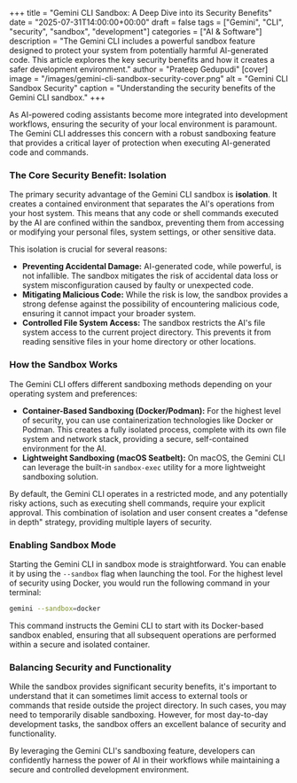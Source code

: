 
+++
title = "Gemini CLI Sandbox: A Deep Dive into its Security Benefits"
date = "2025-07-31T14:00:00+00:00"
draft = false
tags = ["Gemini", "CLI", "security", "sandbox", "development"]
categories = ["AI & Software"]
description = "The Gemini CLI includes a powerful sandbox feature designed to protect your system from potentially harmful AI-generated code. This article explores the key security benefits and how it creates a safer development environment."
author = "Prateep Gedupudi"
[cover]
  image = "/images/gemini-cli-sandbox-security-cover.png"
  alt = "Gemini CLI Sandbox Security"
  caption = "Understanding the security benefits of the Gemini CLI sandbox."
+++

As AI-powered coding assistants become more integrated into development workflows, ensuring the security of your local environment is paramount. The Gemini CLI addresses this concern with a robust sandboxing feature that provides a critical layer of protection when executing AI-generated code and commands.

### The Core Security Benefit: Isolation

The primary security advantage of the Gemini CLI sandbox is **isolation**. It creates a contained environment that separates the AI's operations from your host system. This means that any code or shell commands executed by the AI are confined within the sandbox, preventing them from accessing or modifying your personal files, system settings, or other sensitive data.

This isolation is crucial for several reasons:

*   **Preventing Accidental Damage:** AI-generated code, while powerful, is not infallible. The sandbox mitigates the risk of accidental data loss or system misconfiguration caused by faulty or unexpected code.
*   **Mitigating Malicious Code:** While the risk is low, the sandbox provides a strong defense against the possibility of encountering malicious code, ensuring it cannot impact your broader system.
*   **Controlled File System Access:** The sandbox restricts the AI's file system access to the current project directory. This prevents it from reading sensitive files in your home directory or other locations.

### How the Sandbox Works

The Gemini CLI offers different sandboxing methods depending on your operating system and preferences:

*   **Container-Based Sandboxing (Docker/Podman):** For the highest level of security, you can use containerization technologies like Docker or Podman. This creates a fully isolated process, complete with its own file system and network stack, providing a secure, self-contained environment for the AI.
*   **Lightweight Sandboxing (macOS Seatbelt):** On macOS, the Gemini CLI can leverage the built-in `sandbox-exec` utility for a more lightweight sandboxing solution.

By default, the Gemini CLI operates in a restricted mode, and any potentially risky actions, such as executing shell commands, require your explicit approval. This combination of isolation and user consent creates a "defense in depth" strategy, providing multiple layers of security.

### Enabling Sandbox Mode

Starting the Gemini CLI in sandbox mode is straightforward. You can enable it by using the `--sandbox` flag when launching the tool. For the highest level of security using Docker, you would run the following command in your terminal:

```bash
gemini --sandbox=docker
```

This command instructs the Gemini CLI to start with its Docker-based sandbox enabled, ensuring that all subsequent operations are performed within a secure and isolated container.

### Balancing Security and Functionality

While the sandbox provides significant security benefits, it's important to understand that it can sometimes limit access to external tools or commands that reside outside the project directory. In such cases, you may need to temporarily disable sandboxing. However, for most day-to-day development tasks, the sandbox offers an excellent balance of security and functionality.

By leveraging the Gemini CLI's sandboxing feature, developers can confidently harness the power of AI in their workflows while maintaining a secure and controlled development environment.
